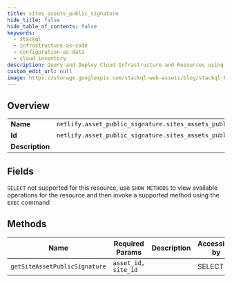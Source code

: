 ```yaml
---
title: sites_assets_public_signature
hide_title: false
hide_table_of_contents: false
keywords:
  - stackql
  - infrastructure-as-code
  - configuration-as-data
  - cloud inventory
description: Query and Deploy Cloud Infrastructure and Resources using SQL
custom_edit_url: null
image: https://storage.googleapis.com/stackql-web-assets/blog/stackql-blog-post-featured-image.png
---
```

  
    

## Overview
<table><tbody>
<tr><td><b>Name</b></td><td><code>netlify.asset_public_signature.sites_assets_public_signature</code></td></tr>
<tr><td><b>Id</b></td><td><code>netlify.asset_public_signature.sites_assets_public_signature</code></td></tr>
<tr><td><b>Description</b></td><td></td></tr>
</tbody></table>

## Fields
`SELECT` not supported for this resource, use `SHOW METHODS` to view available operations for the resource and then invoke a supported method using the `EXEC` command  
## Methods
| Name | Required Params | Description | Accessible by |
| ---- | --------------- | ----------- | ------------- |
| `getSiteAssetPublicSignature` | `asset_id, site_id` |  | SELECT |
